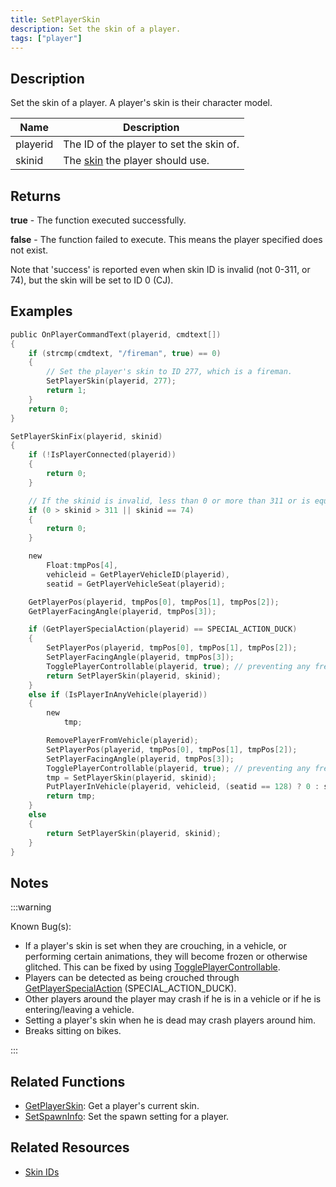 ```yaml
---
title: SetPlayerSkin
description: Set the skin of a player.
tags: ["player"]
---
```


## Description

Set the skin of a player. A player's skin is their character model.

| Name     | Description                                           |
| -------- | ----------------------------------------------------- |
| playerid | The ID of the player to set the skin of.              |
| skinid   | The [skin](../resources/skins) the player should use. |

## Returns

**true** - The function executed successfully.

**false** - The function failed to execute. This means the player specified does not exist.

Note that 'success' is reported even when skin ID is invalid (not 0-311, or 74), but the skin will be set to ID 0 (CJ).

## Examples

```c
public OnPlayerCommandText(playerid, cmdtext[])
{
    if (strcmp(cmdtext, "/fireman", true) == 0)
    {
        // Set the player's skin to ID 277, which is a fireman.
        SetPlayerSkin(playerid, 277);
        return 1;
    }
    return 0;
}

SetPlayerSkinFix(playerid, skinid)
{
    if (!IsPlayerConnected(playerid))
    {
        return 0;
    }

    // If the skinid is invalid, less than 0 or more than 311 or is equal to 74 (invalid skin), then do nothing
    if (0 > skinid > 311 || skinid == 74)
    {
        return 0;
    }

    new
        Float:tmpPos[4],
        vehicleid = GetPlayerVehicleID(playerid),
        seatid = GetPlayerVehicleSeat(playerid);

    GetPlayerPos(playerid, tmpPos[0], tmpPos[1], tmpPos[2]);
    GetPlayerFacingAngle(playerid, tmpPos[3]);

    if (GetPlayerSpecialAction(playerid) == SPECIAL_ACTION_DUCK)
    {
        SetPlayerPos(playerid, tmpPos[0], tmpPos[1], tmpPos[2]);
        SetPlayerFacingAngle(playerid, tmpPos[3]);
        TogglePlayerControllable(playerid, true); // preventing any freeze - optional
        return SetPlayerSkin(playerid, skinid);
    }
    else if (IsPlayerInAnyVehicle(playerid))
    {
        new
            tmp;

        RemovePlayerFromVehicle(playerid);
        SetPlayerPos(playerid, tmpPos[0], tmpPos[1], tmpPos[2]);
        SetPlayerFacingAngle(playerid, tmpPos[3]);
        TogglePlayerControllable(playerid, true); // preventing any freeze - important! because of doing animations of exiting vehicle
        tmp = SetPlayerSkin(playerid, skinid);
        PutPlayerInVehicle(playerid, vehicleid, (seatid == 128) ? 0 : seatid);
        return tmp;
    }
    else
    {
        return SetPlayerSkin(playerid, skinid);
    }
}
```

## Notes

:::warning

Known Bug(s):

- If a player's skin is set when they are crouching, in a vehicle, or performing certain animations, they will become frozen or otherwise glitched. This can be fixed by using [TogglePlayerControllable](TogglePlayerControllable).
- Players can be detected as being crouched through [GetPlayerSpecialAction](GetPlayerSpecialAction) (SPECIAL_ACTION_DUCK).
- Other players around the player may crash if he is in a vehicle or if he is entering/leaving a vehicle. 
- Setting a player's skin when he is dead may crash players around him.
- Breaks sitting on bikes.

:::

## Related Functions

- [GetPlayerSkin](GetPlayerSkin): Get a player's current skin.
- [SetSpawnInfo](SetSpawnInfo): Set the spawn setting for a player.

## Related Resources

- [Skin IDs](../resources/skins)
